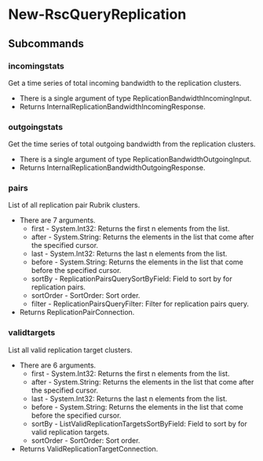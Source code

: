 # New-RscQueryReplication
## Subcommands
### incomingstats
Get a time series of total incoming bandwidth to the replication clusters.

- There is a single argument of type ReplicationBandwidthIncomingInput.
- Returns InternalReplicationBandwidthIncomingResponse.
### outgoingstats
Get the time series of total outgoing bandwidth from the replication clusters.

- There is a single argument of type ReplicationBandwidthOutgoingInput.
- Returns InternalReplicationBandwidthOutgoingResponse.
### pairs
List of all replication pair Rubrik clusters.

- There are 7 arguments.
    - first - System.Int32: Returns the first n elements from the list.
    - after - System.String: Returns the elements in the list that come after the specified cursor.
    - last - System.Int32: Returns the last n elements from the list.
    - before - System.String: Returns the elements in the list that come before the specified cursor.
    - sortBy - ReplicationPairsQuerySortByField: Field to sort by for replication pairs.
    - sortOrder - SortOrder: Sort order.
    - filter - ReplicationPairsQueryFilter: Filter for replication pairs query.
- Returns ReplicationPairConnection.
### validtargets
List all valid replication target clusters.

- There are 6 arguments.
    - first - System.Int32: Returns the first n elements from the list.
    - after - System.String: Returns the elements in the list that come after the specified cursor.
    - last - System.Int32: Returns the last n elements from the list.
    - before - System.String: Returns the elements in the list that come before the specified cursor.
    - sortBy - ListValidReplicationTargetsSortByField: Field to sort by for valid replication targets.
    - sortOrder - SortOrder: Sort order.
- Returns ValidReplicationTargetConnection.
